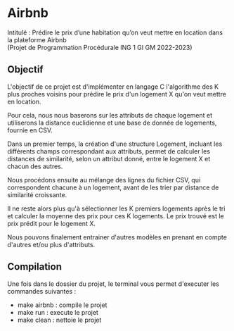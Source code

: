 # Airbnb
Intitulé : Prédire le prix d’une habitation qu’on veut mettre en  location dans la plateforme Airbnb  
(Projet de Programmation Procédurale ING 1 GI GM 2022-2023)  
 
## Objectif
L'objectif de ce projet est d'implémenter en langage C l'algorithme des K plus proches voisins pour prédire le prix d'un logement X qu'on veut mettre en location.  
  
Pour cela, nous nous baserons sur les attributs de chaque logement et utiliserons la distance euclidienne et une base de donnée de logements, fournie en CSV.  
  
Dans un premier temps, la création d'une structure Logement, incluant les différents champs correspondant aux attributs, permet de calculer les distances de similarité, selon un attribut donné, entre le logement X et chacun des autres.  
  
Nous procédons ensuite au mélange des lignes du fichier CSV, qui correspondent chacune à un logement, avant de les trier par distance de similarité croissante.  

Il ne reste alors plus qu'à sélectionner les K premiers logements après le tri et calculer la moyenne des prix pour ces K logements. Le prix trouvé est le prix prédit pour le logement X.

Nous pouvons finalement entrainer d'autres modèles en prenant en compte d'autres et/ou plus d'attributs.   
  
## Compilation
Une fois dans le dossier du projet, le terminal vous permet d'executer les commandes suivantes :  
* make airbnb : compile le projet
* make run : execute le projet
* make clean : nettoie le projet
